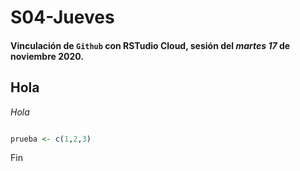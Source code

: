 # S04-Jueves

#### Vinculación de `Github` con **RSTudio Cloud**, sesión del _martes 17_ de noviembre 2020.

## Hola

_Hola_

```R

prueba <- c(1,2,3)

```

Fin
